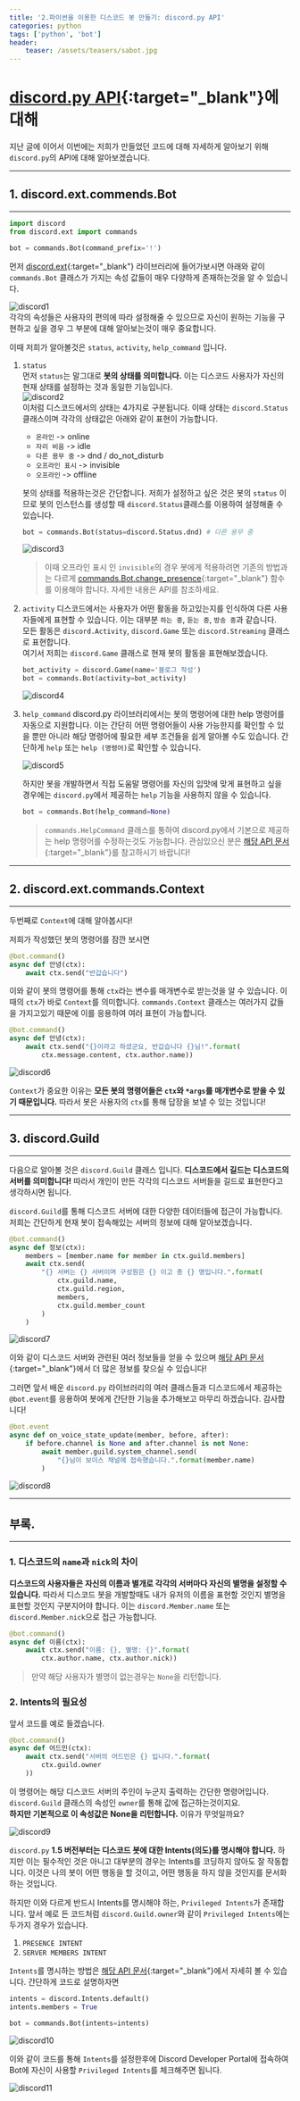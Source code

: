 ```yaml
---
title: '2.파이썬을 이용한 디스코드 봇 만들기: discord.py API'
categories: python
tags: ['python', 'bot']
header:
    teaser: /assets/teasers/sabot.jpg
---
```

# [discord.py API](https://discordpy.readthedocs.io/en/latest/api.html){:target="_blank"}에 대해

지난 글에 이어서 이번에는 저희가 만들었던 코드에 대해 자세하게 알아보기 위해 `discord.py`의 API에 대해 알아보겠습니다.
- - -
## 1. discord.ext.commends.Bot
- - -
```python
import discord
from discord.ext import commands

bot = commands.Bot(command_prefix='!')
```

먼저 [discord.ext](https://discordpy.readthedocs.io/en/latest/ext/commands/api.html#bots){:target="_blank"} 라이브러리에 들어가보시면 아래와 같이 `commands.Bot` 클래스가 가지는 속성 값들이 매우 다양하게 존재하는것을 알 수 있습니다.

![discord1](https://user-images.githubusercontent.com/69145799/108584315-9ef99980-7383-11eb-92c3-78e74a9bb958.png)      
각각의 속성들은 사용자의 편의에 따라 설정해줄 수 있으므로 자신이 원하는 기능을 구현하고 싶을 경우 그 부분에 대해 알아보는것이 매우 중요합니다.

이때 저희가 알아볼것은 `status`, `activity`, `help_command` 입니다.

1. `status`   
   먼저 `status`는 말그대로 __봇의 상태를 의미합니다.__ 이는 디스코드 사용자가 자신의 현재 상태를 설정하는 것과 동일한 기능입니다.   
   ![discord2](https://user-images.githubusercontent.com/69145799/108584469-20056080-7385-11eb-9e7a-c8aaee4204ab.png)   
   이처럼 디스코드에서의 상태는 4가지로 구분됩니다.
   이때 상태는 `discord.Status` 클래스이며 각각의 상태값은 아래와 같이 표현이 가능합니다.
         
   * `온라인` -> online
   * `자리 비움` -> idle
   * `다른 용무 중` -> dnd / do_not_disturb
   * `오프라인 표시` -> invisible
   * `오프라인` -> offline
      
   봇의 상태를 적용하는것은 간단합니다. 저희가 설정하고 싶은 것은 봇의 `status` 이므로 봇의 인스턴스를 생성할 때 `discord.Status`클래스를 이용하여 설정해줄 수 있습니다.

   ```python
   bot = commands.Bot(status=discord.Status.dnd) # 다른 용무 중
   ```
   ![discord3](https://user-images.githubusercontent.com/69145799/108585023-33b2c600-7389-11eb-96d6-a021a5cee7d7.png)   
   >이때 오프라인 표시 인 `invisible`의 경우 봇에게 적용하려면 기존의 방법과는 다르게 [commands.Bot.change_presence](https://user-images.githubusercontent.com/69145799/108584469-20056080-7385-11eb-9e7a-c8aaee4204ab.png){:target="_blank"} 함수를 이용해야 합니다. 자세한 내용은 API를 참조하세요.   
      
2. `activity`
   디스코드에서는 사용자가 어떤 활동을 하고있는지를 인식하여 다른 사용자들에게 표현할 수 있습니다. 이는 대부분 `하는 중`, `듣는 중`, `방송 중`과 같습니다.   
   모든 활동은 `discord.Activity`, `discord.Game` 또는 `discord.Streaming` 클래스로 표현합니다.   
   여기서 저희는 `discord.Game` 클래스로 현재 봇의 활동을 표현해보겠습니다.   
      
   ```python
   bot_activity = discord.Game(name='블로그 작성')
   bot = commands.Bot(activity=bot_activity)
   ```
   ![discord4](https://user-images.githubusercontent.com/69145799/108585269-e172a480-738a-11eb-880c-a9e9dac5a649.png)   

3. `help_command`
   discord.py 라이브러리에서는 봇의 명령어에 대한 help 명령어를 자동으로 지원합니다. 이는 간단히 어떤 명령어들이 사용 가능한지를 확인할 수 있을 뿐만 아니라 해당 명령어에 필요한 세부 조건들을 쉽게 알아볼 수도 있습니다.
   간단하게 `help` 또는 `help (명령어)`로 확인할 수 있습니다.   

   ![discord5](https://user-images.githubusercontent.com/69145799/108585329-475f2c00-738b-11eb-8767-5fe81db1f93f.png)   

   하지만 봇을 개발하면서 직접 도움말 명령어를 자신의 입맛에 맞게 표현하고 싶을 경우에는 `discord.py`에서 제공하는 `help` 기능을 사용하지 않을 수 있습니다.
   ```python
   bot = commands.Bot(help_command=None)
   ```
   >`commands.HelpCommand` 클래스를 통하여 discord.py에서 기본으로 제공하는 help 명령어를 수정하는것도 가능합니다. 관심있으신 분은 [해당 API 문서](https://discordpy.readthedocs.io/en/latest/ext/commands/api.html?highlight=discord.ext.commands.help#discord.ext.commands.HelpCommand){:target="_blank"}를 참고하시기 바랍니다!

- - -
## 2. discord.ext.commands.Context
- - -
두번째로 `Context`에 대해 알아봅시다!   
   
저희가 작성했던 봇의 명령어를 잠깐 보시면
```python
@bot.command()
async def 안녕(ctx):
    await ctx.send("반갑습니다")
```
이와 같이 봇의 명령어를 통해 `ctx`라는 변수를 매개변수로 받는것을 알 수 있습니다. 이때의 `ctx`가 바로 `Context`를 의미합니다. `commands.Context` 클래스는 여러가지 값들을 가지고있기 때문에 이를 응용하여 여러 표현이 가능합니다.
```python
@bot.command()
async def 안녕(ctx):
    await ctx.send("{}이라고 하셨군요, 반갑습니다 {}님!".format(
        ctx.message.content, ctx.author.name))
```
![discord6](https://user-images.githubusercontent.com/69145799/108585979-05d08000-738f-11eb-93a6-112d7c936dd1.png)   

`Context`가 중요한 이유는 __모든 봇의 명령어들은 `ctx`와 `*args`를 매개변수로 받을 수 있기 때문입니다.__ 따라서 봇은 사용자의 `ctx`를 통해 답장을 보낼 수 있는 것입니다!   

- - -
## 3. discord.Guild
- - -
다음으로 알아볼 것은 `discord.Guild` 클래스 입니다. __디스코드에서 길드는 디스코드의 서버를 의미합니다!__ 따라서 개인이 만든 각각의 디스코드 서버들을 길드로 표현한다고 생각하시면 됩니다.
   
`discord.Guild`를 통해 디스코드 서버에 대한 다양한 데이터들에 접근이 가능합니다. 저희는 간단하게 현재 봇이 접속해있는 서버의 정보에 대해 알아보겠습니다.
   
```python
@bot.command()
async def 정보(ctx):
    members = [member.name for member in ctx.guild.members]
    await ctx.send(
        "{} 서버는 {} 서버이며 구성원은 {} 이고 총 {} 명입니다.".format(
            ctx.guild.name, 
            ctx.guild.region, 
            members, 
            ctx.guild.member_count
        )
    )
```
![discord7](https://user-images.githubusercontent.com/69145799/108587400-ab3b2200-7396-11eb-8193-73b84bad7599.png)   

이와 같이 디스코드 서버와 관련된 여러 정보들을 얻을 수 있으며 [해당 API 문서](https://discordpy.readthedocs.io/en/latest/api.html?highlight=guild#discord.Guild){:target="_blank"}에서 더 많은 정보를 찾으실 수 있습니다!   
   
그러면 앞서 배운 `discord.py` 라이브러리의 여러 클래스들과 디스코드에서 제공하는 `@bot.event`를 응용하여 봇에게 간단한 기능을 추가해보고 마무리 하겠습니다. 감사합니다!
   
```python
@bot.event
async def on_voice_state_update(member, before, after):
    if before.channel is None and after.channel is not None:
        await member.guild.system_channel.send(
            "{}님이 보이스 채널에 접속했습니다.".format(member.name)
        )
```
![discord8](https://user-images.githubusercontent.com/69145799/108587862-7da3a800-7399-11eb-8944-8d4cf8a21965.png)   

- - -
## 부록.
- - -
### 1. 디스코드의 `name`과 `nick`의 차이
   
__디스코드의 사용자들은 자신의 이름과 별개로 각각의 서버마다 자신의 별명을 설정할 수 있습니다.__ 따라서 디스코드 봇을 개발할때도 내가 유저의 이름을 표현할 것인지 별명을 표현할 것인지 구분지어야 합니다. 이는 `discord.Member.name` 또는 `discord.Member.nick`으로 접근 가능합니다.

```python
@bot.command()
async def 이름(ctx):
    await ctx.send("이름: {}, 별명: {}".format(
        ctx.author.name, ctx.author.nick))
```
>만약 해당 사용자가 별명이 없는경우는 `None`을 리턴합니다.

### 2. Intents의 필요성   
   
앞서 코드를 예로 들겠습니다.
```python
@bot.command()
async def 어드민(ctx):
    await ctx.send("서버의 어드민은 {} 입니다.".format(
        ctx.guild.owner
    ))
```
이 명령어는 해당 디스코드 서버의 주인이 누군지 출력하는 간단한 명령어입니다.   
`discord.Guild` 클래스의 속성인 `owner`를 통해 값에 접근하는것이지요.   
__하지만 기본적으로 이 속성값은 None을 리턴합니다.__ 이유가 무엇일까요?   

![discord9](https://user-images.githubusercontent.com/69145799/108588558-34edee00-739d-11eb-843e-2dd238c4f9ac.png)   

`discord.py` __1.5 버전부터는 디스코드 봇에 대한 Intents(의도)를 명시해야 합니다.__ 하지만 이는 필수적인 것은 아니고 대부분의 경우는 Intents를 코딩하지 않아도 잘 작동합니다. 이것은 나의 봇이 어떤 행동을 할 것이고, 어떤 행동을 하지 않을 것인지를 문서화하는 것입니다.   
   
하지만 이와 다르게 반드시 Intents를 명시해야 하는, `Privileged Intents`가 존재합니다. 앞서 예로 든 코드처럼 `discord.Guild.owner`와 같이 `Privileged Intents`에는 두가지 경우가 있습니다.
   
1. `PRESENCE INTENT`
2. `SERVER MEMBERS INTENT`
   
`Intents`를 명시하는 방법은 [해당 API 문서](https://discordpy.readthedocs.io/en/latest/intents.html){:target="_blank"}에서 자세히 볼 수 있습니다. 간단하게 코드로 설명하자면
   
```python
intents = discord.Intents.default()
intents.members = True

bot = commands.Bot(intents=intents)
```
![discord10](https://user-images.githubusercontent.com/69145799/108589239-de82ae80-73a0-11eb-815c-f58422f43849.png)   

이와 같이 코드를 통해 `Intents`를 설정한후에 Discord Developer Portal에 접속하여 Bot에 자신이 사용할 `Privileged Intents`를 체크해주면 됩니다.   

![discord11](https://user-images.githubusercontent.com/69145799/108589310-1e499600-73a1-11eb-8623-eb242750af09.png)

